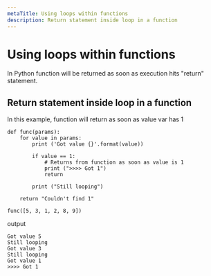 ```yaml
---
metaTitle: Using loops within functions
description: Return statement inside loop in a function
---
```


# Using loops within functions


In Python function will be returned as soon as execution hits "return" statement.



## Return statement inside loop in a function


In this example, function will return as soon as value var has 1

```
def func(params):
    for value in params:
        print ('Got value {}'.format(value))

        if value == 1:
            # Returns from function as soon as value is 1
            print (">>>> Got 1")
            return

        print ("Still looping")

    return "Couldn't find 1"

func([5, 3, 1, 2, 8, 9])

```

output

```
Got value 5
Still looping
Got value 3
Still looping
Got value 1
>>>> Got 1

```

